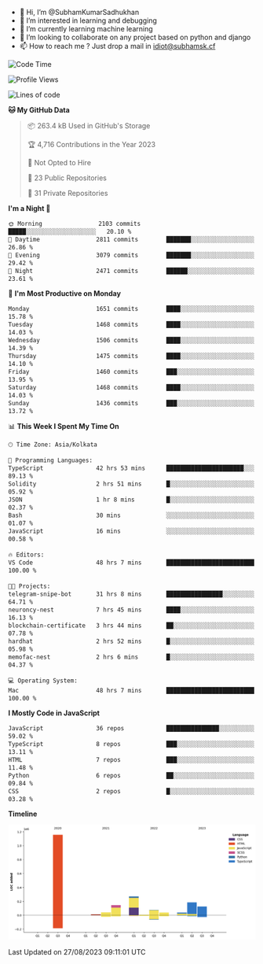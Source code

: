 - 👋 Hi, I’m @SubhamKumarSadhukhan
- 👀 I’m interested in learning and debugging
- 🌱 I’m currently learning machine learning
- 💞️ I’m looking to collaborate on any project based on python and django
- 📫 How to reach me ?
      Just drop a mail in idiot@subhamsk.cf

<!---
SubhamKumarSadhukhan/SubhamKumarSadhukhan is a ✨ special ✨ repository because its `README.md` (this file) appears on your GitHub profile.
You can click the Preview link to take a look at your changes.
--->


<!--START_SECTION:waka-->
![Code Time](http://img.shields.io/badge/Code%20Time-1%2C522%20hrs%2023%20mins-blue)

![Profile Views](http://img.shields.io/badge/Profile%20Views-14-blue)

![Lines of code](https://img.shields.io/badge/From%20Hello%20World%20I%27ve%20Written-2.1%20million%20lines%20of%20code-blue)

**🐱 My GitHub Data** 

> 📦 263.4 kB Used in GitHub's Storage 
 > 
> 🏆 4,716 Contributions in the Year 2023
 > 
> 🚫 Not Opted to Hire
 > 
> 📜 23 Public Repositories 
 > 
> 🔑 31 Private Repositories 
 > 
**I'm a Night 🦉** 

```text
🌞 Morning                2103 commits        █████░░░░░░░░░░░░░░░░░░░░   20.10 % 
🌆 Daytime                2811 commits        ███████░░░░░░░░░░░░░░░░░░   26.86 % 
🌃 Evening                3079 commits        ███████░░░░░░░░░░░░░░░░░░   29.42 % 
🌙 Night                  2471 commits        ██████░░░░░░░░░░░░░░░░░░░   23.61 % 
```
📅 **I'm Most Productive on Monday** 

```text
Monday                   1651 commits        ████░░░░░░░░░░░░░░░░░░░░░   15.78 % 
Tuesday                  1468 commits        ████░░░░░░░░░░░░░░░░░░░░░   14.03 % 
Wednesday                1506 commits        ████░░░░░░░░░░░░░░░░░░░░░   14.39 % 
Thursday                 1475 commits        ████░░░░░░░░░░░░░░░░░░░░░   14.10 % 
Friday                   1460 commits        ███░░░░░░░░░░░░░░░░░░░░░░   13.95 % 
Saturday                 1468 commits        ████░░░░░░░░░░░░░░░░░░░░░   14.03 % 
Sunday                   1436 commits        ███░░░░░░░░░░░░░░░░░░░░░░   13.72 % 
```


📊 **This Week I Spent My Time On** 

```text
🕑︎ Time Zone: Asia/Kolkata

💬 Programming Languages: 
TypeScript               42 hrs 53 mins      ██████████████████████░░░   89.13 % 
Solidity                 2 hrs 51 mins       █░░░░░░░░░░░░░░░░░░░░░░░░   05.92 % 
JSON                     1 hr 8 mins         █░░░░░░░░░░░░░░░░░░░░░░░░   02.37 % 
Bash                     30 mins             ░░░░░░░░░░░░░░░░░░░░░░░░░   01.07 % 
JavaScript               16 mins             ░░░░░░░░░░░░░░░░░░░░░░░░░   00.58 % 

🔥 Editors: 
VS Code                  48 hrs 7 mins       █████████████████████████   100.00 % 

🐱‍💻 Projects: 
telegram-snipe-bot       31 hrs 8 mins       ████████████████░░░░░░░░░   64.71 % 
neuroncy-nest            7 hrs 45 mins       ████░░░░░░░░░░░░░░░░░░░░░   16.13 % 
blockchain-certificate   3 hrs 44 mins       ██░░░░░░░░░░░░░░░░░░░░░░░   07.78 % 
hardhat                  2 hrs 52 mins       █░░░░░░░░░░░░░░░░░░░░░░░░   05.98 % 
memofac-nest             2 hrs 6 mins        █░░░░░░░░░░░░░░░░░░░░░░░░   04.37 % 

💻 Operating System: 
Mac                      48 hrs 7 mins       █████████████████████████   100.00 % 
```

**I Mostly Code in JavaScript** 

```text
JavaScript               36 repos            ███████████████░░░░░░░░░░   59.02 % 
TypeScript               8 repos             ███░░░░░░░░░░░░░░░░░░░░░░   13.11 % 
HTML                     7 repos             ███░░░░░░░░░░░░░░░░░░░░░░   11.48 % 
Python                   6 repos             ██░░░░░░░░░░░░░░░░░░░░░░░   09.84 % 
CSS                      2 repos             █░░░░░░░░░░░░░░░░░░░░░░░░   03.28 % 
```



**Timeline**

![Lines of Code chart](https://raw.githubusercontent.com/SubhamKumarSadhukhan/SubhamKumarSadhukhan/main/assets/bar_graph.png)


 Last Updated on 27/08/2023 09:11:01 UTC
<!--END_SECTION:waka-->
